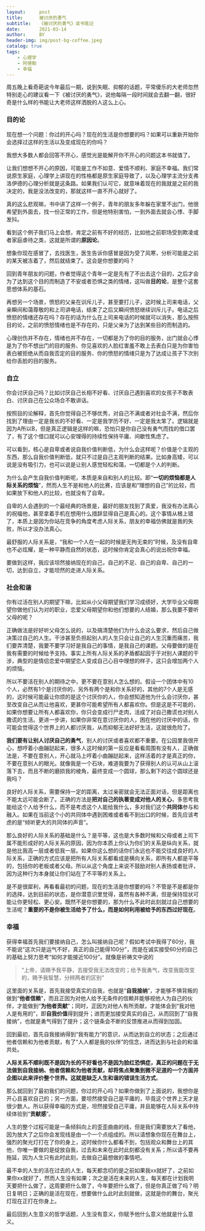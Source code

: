 ```yaml
---
layout:     post
title:      被讨厌的勇气
subtitle:   《被讨厌的勇气》读书笔记
date:       2021-03-14
author:     BY
header-img: img/post-bg-coffee.jpeg
catalog: true
tags:
    - 心理学
    - 阿德勒
    - 幸福
---
```


周五晚上看奇葩说今年最后一期，说到失眠、抑郁的话题，平常傻乐的大老师忽然特别走心的建议看一下《被讨厌的勇气》，说他每隔一段时间就会去翻一翻，很好奇是什么样的书能让大老师这样洒脱的人这么上心。

### 目的论

现在想一个问题：你过的开心吗？现在的生活是你想要的吗？如果可以重新开始你会选择过这样的生活以及变成现在的你吗？

我想大多数人都会回答不开心，感觉光是能解开你不开心的问题这本书就值了。

让我们想想不开心的原因，可能是工作不如意、爱情不顺利、家庭不幸福。我们常说原生家庭，心理学上讲现在的性格都是原生家庭导致了，以及心理学主流分支弗洛伊德的心理分析就是这条路。如果我们认可它，就意味着现在的我就是之前的我决定的，我是没法改变的，那就这样一直不开心就好了。

真的这么悲观嘛，书中讲了这样一个例子，青年的朋友多年躲在家里不出门，他很希望到外面去，找一份正常的工作，但是他特别害怕，一到外面去就会心悸、手脚发抖。

看到这个例子我们马上会想，肯定之前有不好的经历，比如他之前职场受到欺凌或者家庭虐待之类，这就是所谓的**原因论**。

想象你现在感冒了，去找医生，医生告诉你感冒是因为受了风寒，分析可能是之前的某天被冻着了，然后就结束了。这会是你想要的吗？

回到青年朋友的问题，作者觉得这个青年一定是先有了不出去这个目的，之后才会为了达到这个目的而制造了不安或者恐惧之类的情绪，这叫做**目的论**，是整个这套思想体系的基石。

再想另一个场景，愤怒的父亲在训斥儿子，甚至要打儿子，这时候上司来电话，父亲瞬间和蔼尊敬的和上司讲电话，结束了之后又瞬间愤怒继续训斥儿子。电话之后愤怒的情绪还存在吗？存在的话为什么在上司来电话的时候就可以消失，那么按照目的论，之前的愤怒情绪也是不存在的，只是父亲为了达到某些目的而制造的。

心理创伤并不存在，情绪也并不存在，一切都是为了你的目的服务，出门就会心悸是为了你不想出门的目的服务、你见喜欢的人脸红害羞不敢上去表白只是为你害怕表白被拒绝从而自我否定的目的服务、你的愤怒的情绪只是为了达成让孩子下次别给你丢脸的目的服务。

### 自立

你会讨厌自己吗？比如讨厌自己长相不好看、讨厌自己遇到喜欢的女孩子不敢表白、讨厌自己在公众场合不敢讲话。

按照目的论解释，首先你觉得自己不够优秀，对自己不满或者对社会不满，然后你找到了理由一定是我长的不好看、一定是我学历不好、一定是我太笨了。逻辑就是因为A所以B，但是真正逻辑是这样的嘛，恐怕只是你自己没有勇气而找的借口罢了，有了这个借口就可以心安理得的持续性保持平庸、间歇性焦虑了。

可以看到，核心是自卑或者说自我价值判断低，为什么会这样呢？价值是个主观的东西，那么自我价值判断低，就只不过是自己主观判断的结果。比如身高矮，可以说是没有吸引力，也可以说是让别人感觉轻松和蔼，一切都是个人的判断。

为什么会产生自我价值判断呢，本质是来自和别人的比较。即“**一切的烦恼都是人际关系的烦恼**”，然而人生不是和他人的比赛，应该是和“理想的自己”的比较，而如果放下和他人的比较，也就没有了自卑。

自卑的人会遇到的一个最经典的场景是，最好的朋友找到了真爱，我没有办法真心的祝福他，甚至拿着手机在想用什么措辞显得自己是真心的。这个事情从根上错了，本质上是因为你站在竞争的角度考虑人际关系，朋友的幸福仿佛就是我的失败，所以才没办法真心。

最舒服的人际关系是，“我和一个人在一起的时候是无拘无束的”时候，及没有自卑也不必炫耀，是一种平静而自然的状态，这时候你肯定会真心的说出祝你幸福。

要做到这样，我应该坦然接纳现在的自己，自己的不足、自己的自卑、自己的一切，达到自立，才能坦然的走进人际关系。

### 社会和谐

你有过活在别人的期望下嘛，比如从小父母期望我们学习成绩好，大学毕业父母期望你做他们认为对的职业，恋爱父母期望你和他们想要的人结婚，那么我要不要听父母的呢？

正确做法是好好听父母怎么说的，以及搞清楚他们为什么会这么要求，然后自己做决策过自己的人生。干涉甚至负担起别人的人生只会让自己的人生沉重而痛苦，我们要弄清楚，我要不要学习好是我自己的事情，是我自己的课题。父母要做的是在我有需要的时候给予支持。事实上所有人际关系的矛盾都起因于于对别人课题的干涉，典型的是情侣恋爱中期望恋人变成自己心目中理想的样子，这只会增加两个人的烦恼。

所以不要活在别人的期待之中，更不要在意别人怎么想的。假设一个团体中有10个人，必然有1个是讨厌你的，另外有两个是和你关系好的，其他的7个人是无感的，这时候可能最让你烦的是这个讨厌你的人，你会想知道他为什么会讨厌你，甚至改变自己从而让他喜欢，更甚你可能希望所有人都喜欢你。但是这是不可能的，如果你想要让所有人都喜欢你，你只会变成行尸走肉，活成了对自己撒谎也对别人撒谎的生活。更进一步讲，如果你非常在意讨厌你的人，困在他的讨厌中的话，你可能会觉得这个世界上的人都讨厌我，从而抑郁无法好好生活，这就很危险了。

**我们要有让别人讨厌自己的勇气**，别人的讨厌或者喜欢都不重要。在公园里我很开心，想哼着小曲蹦跶起来，很多人这时候的第一反应是看看周围有没有人，正确做法是，不要在意别人，开心就马上哼着小曲蹦跶起来，这样活着的才是真正的你， 不要在意别人的眼光。就像我是一个石块，难道我要为了获得别人的认可从山上滚落下去，而且不断的磨损我的棱角，最终变成一个圆球，那么剩下的这个圆球还是我吗？

良好的人际关系，需要保持一定的距离，太过亲密就会无法正面对话，但是距离也不能太远可能会断了。正确的方法是**把对自己的执著变成对他人的关心**，多思考我能给这个人给予什么，而不是考虑这个人能给我什么，多对我们这个**共同体**参与和融入。如果在当前这个小的共同体中遇到困难或者看不到出口的时候，首先应该考虑的是“倾听更大的共同体的声音”。

那么良好的人际关系的基础是什么？是平等，这也是大多数时候和父母或者上司下属不能形成好的人际关系的原因，因为你本质上你认为你们的关系是纵向关系，就是他比我高一层或者低我一层。如果你这么想的话你们永远也不能交往成良好的人际关系，正确的方式应该是把所有人际关系都看成是横向关系，即所有人都是平等的，包括你的老板或者父母。所以从这个角度上来说不鼓励对别人表扬或者批评，因为这种行为本身就让你们站在了不平等的关系上。

是不是很犀利，再看看最初的问题，现在的生活是你想要的吗？不管是不是都是你的选择，达到目前的状态，是你潜意识里觉得，虽然有各种不满，但是保持现状可能让你更轻松、更心安。既然不是你想要的，那为什么不此时此刻就过自己想要的生活呢？**重要的不是你被生活给予了什么，而是如何利用被给予的东西过好现在**。

### 幸福

获得幸福首先我们要接纳自己，怎么叫接纳自己呢？假如考试中我得了60分，我不能说“这次只是运气不好，真正的自己能得100分”，而是在诚实接受60分的自己的基础上努力思考“如何才能接近100分”。就像是祈祷文中说的

> “上帝，请赐予我平静，去接受我无法改变的；给予我勇气，改变我能改变的，赐予我智慧，分辨两者的区别”

这里面的关系是，首先我接受真实的自我，也就是“**自我接纳**”，才能够不惧背叛的做到“**他者信赖**”，而且正因为对他人给予无条件的信赖并能够视他人为自己的伙伴，才能做到“**为他者贡献**”；同时，正因为对他人有所贡献，才能体会到“我对他人是有用的”，即**自我价值**得到提升；进而更加接受真实的自己，从而回到了“自我接纳”，也就是勇气得到了提升；这个链条会不断的反馈推进从而得到加固。

回到最初，首先自我接纳得到“我有能力”的意识，从而达到自立的状态；之后通过他者信赖和为他者贡献，有了“人人都是我的伙伴”的信念，进而达到与社会的和谐共处。

**人际关系不顺利既不是因为长的不好看也不是因为脸红恐惧症，真正的问题在于无法做到自我接纳、他者信赖和为他者贡献，却将焦点聚集到微不足道的一个方面并企图以此来评价整个世界。这就是缺乏人生和谐的错误生活方式**。

那么就回到了最初我们的问题，你过的开心吗？如果你做到了上面说的，我想你是开心且喜欢自己的；另一方面，要坦然接受自己是平庸的，毕竟这个世界上天才是很少数人。所以获得幸福的方式是，坦然接受自己平庸，并且能够在人际关系中持续体验到“**贡献感**”。

人生的整个过程可能是一条倾斜向上的歪歪曲曲的线，但是我们需要放大了看他，因为放大了之后你会发现线是由一个一个点组成的。所以请想象你现在在舞台上，强烈的聚光灯打在了你的身上，这时候你什么都看不到，包括观众和舞台上的其他，你唯一要做的是绽放自我，过去和未来在此时此刻都没有关系；所以请不要再拖延，因为人生只有此时此刻，去做自己最想做的事情吧。

最不幸的人生的活在过去的人生，每天都念叨的是之前如果我xx就好了，之前如果你xx就好了，然而人生没有如果；次之是活在未来的人生，每天都在计划我明天要把什么做了，这周要把什么做了，今年要把什么做了，但是你真正做了吗？明日复明日；正确的是活在现在，想要做什么此时此刻就做，这就是你的舞台，聚光灯现在正打在你身上。

最后回到人生意义的哲学话题，人生没有意义，你赋予他什么意义他就是什么意义。


